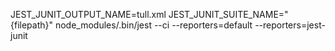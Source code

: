 JEST_JUNIT_OUTPUT_NAME=tull.xml JEST_JUNIT_SUITE_NAME="{filepath}" node_modules/.bin/jest --ci --reporters=default --reporters=jest-junit